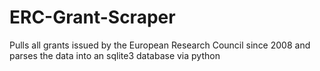 # ERC-Grant-Scraper
Pulls all grants issued by the European Research Council since 2008 and parses the data into an sqlite3 database via python
